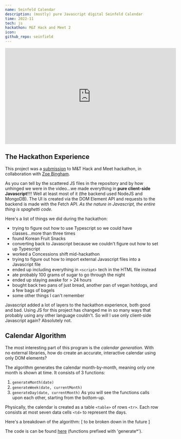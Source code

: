 ```yaml
---
name: Seinfeld Calendar
description: (mostly) pure Javascript digital Seinfeld Calendar
time: 2022-11
tech: js
hackathon: M&T Hack and Meet 2
icon: 
github_repo: seinfield
---
```


<iframe width="560" height="315" src="https://www.youtube-nocookie.com/embed/ey7yZy0BcZY" title="YouTube video player" frameborder="0" allow="accelerometer; autoplay; clipboard-write; encrypted-media; gyroscope; picture-in-picture; web-share" allowfullscreen></iframe>

## The Hackathon Experience

This project was a [submission](https://devpost.com/software/seinfield-calendar)
to M&T Hack and Meet hackathon, in collaboration with [Zoe
Bingham](https://www.google.com/url?sa=t&rct=j&q=&esrc=s&source=web&cd=&cad=rja&uact=8&ved=2ahUKEwi9uu3I9qn9AhU4Q_EDHZWoCqAQFnoECAgQAQ&url=https%3A%2F%2Fwww.linkedin.com%2Fin%2Fzoe-bingham&usg=AOvVaw1YgRT3l12g9XaL_rzNqMp5).

As you can tell by the scattered JS files in the repository and by how unhinged
we were in the video...we made everything in **pure client-side Javascript**!!!!
Well at least most of it (the backend used NodeJS and MongoDB). The UI is
created via the DOM Element API and requests to the backend is made with the
Fetch API. *As the nature in Javascript, the entire thing is spaghetti code.*

Here's a list of things we did during the hackathon:
- trying to figure out how to use Typescript so we could have classes...more
  than three times
- found Korean Fruit Snacks
- converting back to Javascript because we couldn't figure out how to set up
  Typescript
- worked a Concessions shift mid-hackathon
- trying to figure out how to import external Javascript files into a Javascript
  file
- ended up including everything in `<script>` tech in the HTML file instead
- ate probably 100 grams of sugar to go through the night
- ended up staying awake for > 24 hours
- bought back two pans of just bread, another pan of vegan hotdogs, and a few
  bags of bagels
- some other things I can't remember

Javascript added a lot of layers to the hackathon experience, both good and bad.
Using JS for this project has changed me in so many ways that probably using any
other language couldn't. So will I use only client-side Javascript again?
Absolutely not.

## Calendar Algorithm

The most interesting part of this program is the *calendar generation*. With no
external libraries, how do create an accurate, interactive calendar using only
DOM elements? 

The algorithm generates the calendar month-by-month, meaning only one month is
shown at time. It consists of 3 functions:
1. `generateMonth(date)`
2. `generateWeek(date, currentMonth)`
3. `generateDay(date, currentMonth)`
As you will see the functions calls upon each other, starting from the
bottom-up.

Physically, the calendar is created as a table `<table>` of rows `<tr>`. Each row
consists at most seven data cells `<td>` to represent the days.

Here's a breakdown of the algorithm:
[ to be broken down in the future ]

<!-- ### Setup
1. We start off with a table `<table>` DOM element in the HTML file.

### generateMonth(date)

1. Start with the **date** and take note of its month.
```
Februray 22, 2023
```

2. Get to the last day of month by incrementing the day.
```
February 22, 2023 -> Februray 23, 2023 -> .... -> February 28, 2023
```

3. While the date's month is still the same month as in Step 1, we want generate the
   week. We stop when all weeks of the month have been generated.

```
generateWeek('February 28, 2023', 'February')
```

### generateWeek(date, currentMonth)

1. We create a `<tr>` DOM element and add it to the to the `<table>` element we
   created in setup.

2. While the date's day number (0 - Sunday, 6 - Saturday) is not 0, we generate
   the day and decrement the date.
```javascript
generateDay('February 28, 2023', 'February') // Tuesday
generateDay('February 27, 2023', 'February') // Monday
// STOP since February 26, 2023 is Sunday
```

3. Because we stopped before Sunday in the loop, we generate Sunday on its own.
```javascript
generateDay('February 26, 2023', 'February')
```

### generateDay(date, currentMonth)

1. We create a `<td>` DOM elment.

2. We check if the date's month equals the month, if not then the function ends
   here and no day is generated.

3. If the date 


Note that the date is a global element so all functions are aware whenever one
increments/decrements the date. -->



The code is can be found
[here](https://github.com/brainuser5705/seinfield/blob/main/generate.js)
(functions prefixed with 'generate*').




